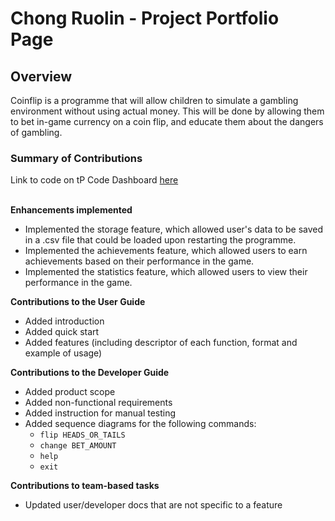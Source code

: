# Chong Ruolin - Project Portfolio Page

## Overview
Coinflip is a programme that will allow children to simulate a gambling environment without using actual money. This 
will be done by allowing them to bet in-game currency on a coin flip, and educate them about the dangers of gambling.

### Summary of Contributions
Link to code on tP Code Dashboard [here](https://nus-cs2113-ay2425s2.github.io/tp-dashboard/?search=crl006&breakdown=true)
<br>
<br>

**Enhancements implemented** 
- Implemented the storage feature, which allowed user's data to be saved in a .csv file that could be loaded upon
restarting the programme.
- Implemented the achievements feature, which allowed users to earn achievements based on their performance in the game.
- Implemented the statistics feature, which allowed users to view their performance in the game.

**Contributions to the User Guide**
- Added introduction
- Added quick start
- Added features (including descriptor of each function, format and example of usage)

**Contributions to the Developer Guide**
- Added product scope
- Added non-functional requirements
- Added instruction for manual testing
- Added sequence diagrams for the following commands:
    - `flip HEADS_OR_TAILS`
    - `change BET_AMOUNT`
    - `help`
    - `exit`

**Contributions to team-based tasks**
- Updated user/developer docs that are not specific to a feature
